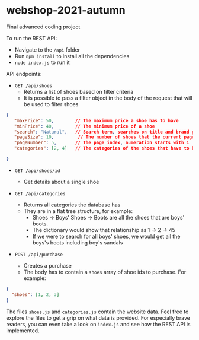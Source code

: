 # webshop-2021-autumn
Final advanced coding project

To run the REST API:
 - Navigate to the `/api` folder
 - Run `npm install` to install all the dependencies
 - `node index.js` to run it

API endpoints:
 - `GET /api/shoes`
   - Returns a list of shoes based on filter criteria
   - It is possible to pass a filter object in the body of the request that will be used to filter shoes

```json
{
   "maxPrice": 50,        // The maximum price a shoe has to have
   "minPrice": 40,        // The minimum price of a shoe
   "search": "Natural",   // Search term, searches on title and brand properties
   "pageSize": 10,         // The number of shoes that the current page of results will contain 
   "pageNumber": 5,       // The page index, numeration starts with 1
   "categories": [2, 4]   // The categories of the shoes that have to be included in the result

}
```
 - `GET /api/shoes/id`
   - Get details about a single shoe

 - `GET /api/categories`
   - Returns all categories the database has
   - They are in a flat tree structure, for example:
     -  Shoes -> Boys' Shoes -> Boots are all the shoes that are boys' boots.
     -  The dictionary would show that relationship as 1 -> 2 -> 45
     -  If we were to search for all boys' shoes, we would get all the boys's boots including boy's sandals

 - `POST /api/purchase`
   - Creates a purchase
   - The body has to contain a `shoes` array of shoe ids to purchase. For example:
  ```json
  {
    "shoes": [1, 2, 3]
  }
  ```
  
The files `shoes.js` and `categories.js` contain the website data. Feel free to explore the files to get a grip on what data is provided. For especially brave readers, you can even take a look on `index.js` and see how the REST API is implemented.